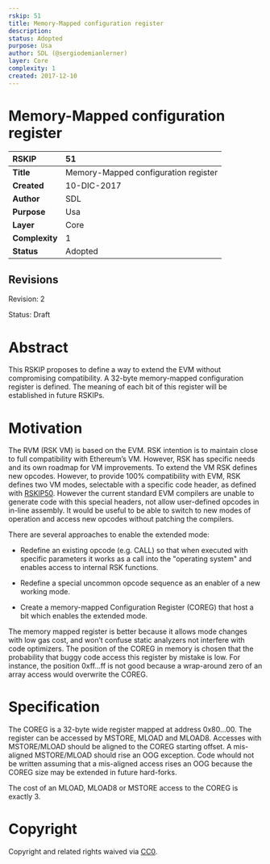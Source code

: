 ```yaml
---
rskip: 51
title: Memory-Mapped configuration register 
description: 
status: Adopted
purpose: Usa
author: SDL (@sergiodemianlerner)
layer: Core
complexity: 1
created: 2017-12-10
---
```



# Memory-Mapped configuration register

|RSKIP          |51           |
| :------------ |:-------------|
|**Title**      |Memory-Mapped configuration register |
|**Created**    |10-DIC-2017 |
|**Author**     |SDL |
|**Purpose**    |Usa |
|**Layer**      |Core |
|**Complexity** |1 |
|**Status**     |Adopted |

## Revisions

Revision: 2

Status: Draft

# **Abstract**

This RSKIP proposes to define a way to extend the EVM without compromising compatibility. A 32-byte memory-mapped configuration register is defined. The meaning of each bit of this register will be established in future RSKIPs.

# **Motivation**

The RVM (RSK VM) is based on the EVM. RSK intention is to maintain close to full compatibility with Ethereum’s VM. However, RSK has specific needs and its own roadmap for VM improvements. To extend the VM RSK defines new opcodes. However, to provide 100% compatibility with EVM, RSK defines two VM modes, selectable with a specific code header, as defined with [RSKIP50]. However the current standard EVM compilers are unable to generate code with this special headers, not allow user-defined opcodes in in-line assembly. It would be useful to be able to switch to new modes of operation and access new opcodes without patching the compilers. 

There are several approaches to enable the extended mode: 

* Redefine an existing opcode (e.g. CALL) so that when executed with specific parameters it works as a call into the "operating system" and enables access to internal RSK functions.

* Redefine a special uncommon opcode sequence as an enabler of a new working mode.

* Create a memory-mapped Configuration Register (COREG) that host a bit which enables the extended mode.

The memory mapped register is better because it allows mode changes with low gas cost, and won’t confuse static analyzers not interfere with code optimizers. The position of the COREG in memory is chosen that the probability that buggy code access this register by mistake is low. For instance, the position 0xff...ff is not good because a wrap-around zero of an array access would overwrite the COREG.

# **Specification**

The COREG is a 32-byte wide register mapped at address 0x80...00. The register can be accessed by MSTORE, MLOAD and MLOAD8. Accesses with MSTORE/MLOAD should be aligned to the COREG starting offset. A mis-aligned MSTORE/MLOAD should rise an OOG exception. Code whould not be written assuming that a mis-aligned access rises an OOG because the COREG size may be extended in future hard-forks.

The cost of an MLOAD, MLOAD8 or MSTORE access to the COREG is exactly 3.

[RSKIP50]: https://github.com/rsksmart/RSKIPs/blob/master/IPs/RSKIP50.md

# **Copyright**

Copyright and related rights waived via [CC0](https://creativecommons.org/publicdomain/zero/1.0/).
